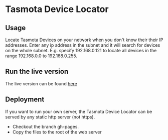 # Tasmota Device Locator

## Usage
Locate Tasmota Devices on your network when you don't know their their IP addresses.
Enter any ip address in the subnet and it will search for devices on the whole subnet.
E.g. specify 192.168.0.121 to locate all devices in the range 192.168.0.0 to 192.168.0.255.

## Run the live version
The live version can be found [here](http://tasmota.simplethings.work)

## Deployment
If you want to run your own server, the Tasmota Device Locator can be served by any static
http server (not https).
- Checkout the branch gh-pages.
- Copy the files to the root of the web server
